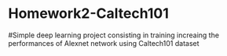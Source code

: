 # Homework2-Caltech101
#Simple deep learning project consisting in training increaing the performances of Alexnet network using Caltech101 dataset

